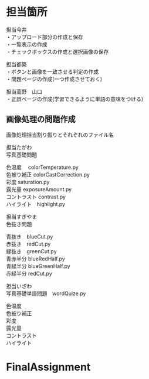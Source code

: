 # 担当箇所

担当今井<br>
・アップロード部分の作成と保存<br>
・一覧表示の作成<br>
・チェックボックスの作成と選択画像の保存<br>

担当都築<br>
・ボタンと画像を一致させる判定の作成<br>
・問題ページの作成(一つ作成させておく)<br>

担当高野　山口<br>
・正誤ページの作成(学習できるように単語の意味をつける)<br>

## 画像処理の問題作成
画像処理担当割り振りとそれぞれのファイル名

担当たがわ<br>
写真基礎問題<br>

色温度　  colorTemperature.py<br>
色被り補正  colorCastCorrection.py<br>
彩度 saturation.py<br>
露光量 exposureAmount.py<br>
コントラスト contrast.py<br>
ハイライト　highlight.py<br>


担当すぎやま<br>
色抜き問題<br>

青抜き　blueCut.py<br>
赤抜き　redCut.py<br>
緑抜き　greenCut.py<br>
青赤半分 blueRedHalf.py<br>
青緑半分 blueGreenHalf.py<br>
赤緑半分 redCut.py<br>


担当いざわ<br>
写真基礎単語問題　wordQuize.py<br>

色温度<br>
色被り補正<br>
彩度<br>
露光量<br>
コントラスト<br>
ハイライト<br>

# FinalAssignment
